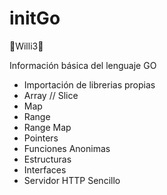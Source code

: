 # initGo
:small_red_triangle:Willi3:small_red_triangle_down:

Información básica del lenguaje GO

* Importación de librerias propias
* Array // Slice
* Map
* Range
* Range Map
* Pointers
* Funciones Anonimas
* Estructuras
* Interfaces
* Servidor HTTP Sencillo

